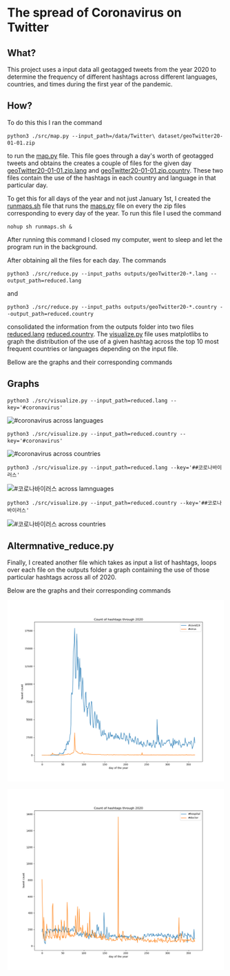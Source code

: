 # The spread of Coronavirus on Twitter

## What?

This project uses a input data all geotagged tweets from the year 2020 to determine the frequency of different hashtags across different languages, countries, and times during the first year of the pandemic. 


## How?
To do this this I ran the command

```
python3 ./src/map.py --input_path=/data/Twitter\ dataset/geoTwitter20-01-01.zip
```

to run the [map.py](/src/map.py) file. This file goes through a day's worth of geotagged tweets and obtains the creates a couple of files for the given day [geoTwitter20-01-01.zip.lang](outputs/geoTwitter20-001-01.zip.lang) and [geoTwitter20-01-01.zip.country](outputs/geoTwitter20-001-01.zip.country). These two files contain the use of the hashtags in each country and language in that particular day.


To get this for all days of the year and not just January 1st, I created the [runmaps.sh](runmamps.sh) file that runs the [maps.py](src/map.py) file on every the zip files corresponding to every day of the year. To run this file I used the command

```
nohup sh runmaps.sh &
```

After running this command I closed my computer, went to sleep and let the program run in the background.


After obtaining all the files for each day.  The commands

```
python3 ./src/reduce.py --input_paths outputs/geoTwitter20-*.lang --output_path=reduced.lang
```
and 

```
python3 ./src/reduce.py --input_paths outputs/geoTwitter20-*.country --output_path=reduced.country
```
consolidated the information from the outputs folder into two files  [reduced.lang](reduced.lang)  [reduced.country](reduced.country). The  [visualize.py](src/visualize.py) file uses matplotlibs to graph the distribution of the use of a given hashtag across the top 10 most frequent countries or languages depending on the input file. 


Bellow are the graphs and their corresponding commands

## Graphs

```
python3 ./src/visualize.py --input_path=reduced.lang --key='#coronavirus'
```

![#coronavirus across languages](/#coronavirus_lang.png)

```
python3 ./src/visualize.py --input_path=reduced.country --key='#coronavirus'
```
![#coronavirus across countries](/#coronavirus_country.png)

```
python3 ./src/visualize.py --input_path=reduced.lang --key='##코로나바이러스'
```

![#코로나바이러스 across lamnguages](/#코로나바이러스_lang.png)

```
python3 ./src/visualize.py --input_path=reduced.country --key='##코로나바이러스'
```

![#코로나바이러스 across countries](/#코로나바이러스_country.png)


## Altermnative_reduce.py 

Finally, I created another file which takes as input a list of hashtags, loops over each file on the outputs folder a graph containing the use of those particular hashtags across all of 2020.

Below are the graphs and their corresponding commands

![#covid19 #virus](https://raw.githubusercontent.com/PArellano02/twitter_coronavirus/master/%5B'%23covid19'%2C%20'%23virus'%5D_.png)

![#hospital #doctor](https://raw.githubusercontent.com/PArellano02/twitter_coronavirus/master/%5B'%23hospital'%2C%20'%23doctor'%5D_.png)
